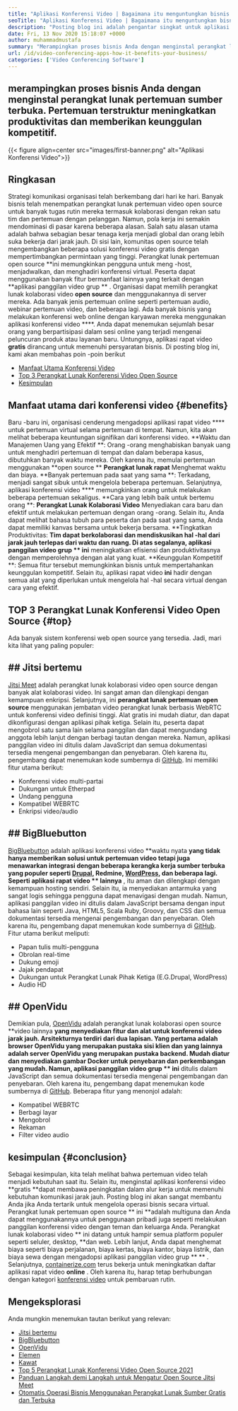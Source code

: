 ```yaml
---
title: "Aplikasi Konferensi Video | Bagaimana itu menguntungkan bisnis Anda" 
seoTitle: "Aplikasi Konferensi Video | Bagaimana itu menguntungkan bisnis Anda" 
description: "Posting blog ini adalah pengantar singkat untuk aplikasi konferensi video gratis. Perangkat lunak kolaborasi gratis ini menyediakan berbagai fitur untuk pertemuan grup." 
date: Fri, 13 Nov 2020 15:18:07 +0000
author: muhammadmustafa
summary: "Merampingkan proses bisnis Anda dengan menginstal perangkat lunak pertemuan sumber terbuka. Pertemuan terstruktur meningkatkan produktivitas dan memberikan keunggulan kompetitif." 
url: /id/video-conferencing-apps-how-it-benefits-your-business/
categories: ['Video Conferencing Software']
---
```


## merampingkan proses bisnis Anda dengan menginstal perangkat lunak pertemuan sumber terbuka. Pertemuan terstruktur meningkatkan produktivitas dan memberikan keunggulan kompetitif.

{{< figure align=center src="images/first-banner.png" alt="Aplikasi Konferensi Video">}}


## Ringkasan
Strategi komunikasi organisasi telah berkembang dari hari ke hari. Banyak bisnis telah menempatkan perangkat lunak pertemuan video open source untuk banyak tugas rutin mereka termasuk kolaborasi dengan rekan satu tim dan pertemuan dengan pelanggan. Namun, pola kerja ini semakin mendominasi di pasar karena beberapa alasan. Salah satu alasan utama adalah bahwa sebagian besar tenaga kerja menjadi global dan orang lebih suka bekerja dari jarak jauh. Di sisi lain, komunitas open source telah mengembangkan beberapa solusi konferensi video gratis dengan mempertimbangkan permintaan yang tinggi. Perangkat lunak pertemuan open source **ini memungkinkan pengguna untuk meng -host, menjadwalkan, dan menghadiri konferensi virtual. Peserta dapat menggunakan banyak fitur bermanfaat lainnya yang terkait dengan  **aplikasi panggilan video grup ** . Organisasi dapat memilih perangkat lunak kolaborasi video  **open source**   dan menggunakannya di server mereka. Ada banyak jenis pertemuan online seperti pertemuan audio, webinar pertemuan video, dan beberapa lagi.
Ada banyak bisnis yang melakukan konferensi web online dengan karyawan mereka menggunakan aplikasi konferensi video ****. Anda dapat menemukan sejumlah besar orang yang berpartisipasi dalam sesi online yang terjadi mengenai peluncuran produk atau layanan baru. Untungnya, aplikasi rapat video  **gratis**   dirancang untuk memenuhi persyaratan bisnis. Di posting blog ini, kami akan membahas poin -poin berikut
  * [][1][Manfaat Utama Konferensi Video][2]
  * [Top 3 Perangkat Lunak Konferensi Video Open Source][3]
  * [Kesimpulan][4]

## Manfaat utama dari konferensi video   {#benefits}
Baru -baru ini, organisasi cenderung mengadopsi aplikasi rapat video  ****  untuk pertemuan virtual selama pertemuan di tempat. Namun, kita akan melihat beberapa keuntungan signifikan dari konferensi video.
**Waktu dan Manajemen Uang yang Efektif **: Orang -orang menghabiskan banyak uang untuk menghadiri pertemuan di tempat dan dalam beberapa kasus, dibutuhkan banyak waktu mereka. Oleh karena itu, memulai pertemuan menggunakan  **open source **   **Perangkat lunak rapat**   Menghemat waktu dan biaya.
**Banyak pertemuan pada saat yang sama **: Terkadang, menjadi sangat sibuk untuk mengelola beberapa pertemuan. Selanjutnya, aplikasi konferensi video ****  memungkinkan orang untuk melakukan beberapa pertemuan sekaligus.
**Cara yang lebih baik untuk bertemu orang **:  **Perangkat Lunak Kolaborasi Video**   Menyediakan cara baru dan efektif untuk melakukan pertemuan dengan orang -orang. Selain itu, Anda dapat melihat bahasa tubuh para peserta dan pada saat yang sama, Anda dapat memiliki kanvas bersama untuk bekerja bersama.
**Tingkatkan Produktivitas:  **Tim dapat berkolaborasi dan mendiskusikan hal -hal dari jarak jauh terlepas dari waktu dan ruang. Di atas segalanya, aplikasi panggilan video grup **  ini**  meningkatkan efisiensi dan produktivitasnya dengan memperolehnya dengan alat yang kuat.
**Keunggulan Kompetitif **: Semua fitur tersebut memungkinkan bisnis untuk mempertahankan keunggulan kompetitif. Selain itu, aplikasi rapat video  **ini**   hadir dengan semua alat yang diperlukan untuk mengelola hal -hal secara virtual dengan cara yang efektif.

## TOP 3 Perangkat Lunak Konferensi Video Open Source   {#top}
Ada banyak sistem konferensi web open source yang tersedia. Jadi, mari kita lihat yang paling populer:

## ## Jitsi bertemu
[Jitsi Meet][5] adalah perangkat lunak kolaborasi video open source dengan banyak alat kolaborasi video. Ini sangat aman dan dilengkapi dengan kemampuan enkripsi. Selanjutnya, ini **perangkat lunak pertemuan open source**  menggunakan jembatan video perangkat lunak berbasis WebRTC untuk konferensi video definisi tinggi. Alat gratis ini mudah diatur, dan dapat dikonfigurasi dengan aplikasi pihak ketiga. Selain itu, peserta dapat mengobrol satu sama lain selama panggilan dan dapat mengundang anggota lebih lanjut dengan berbagi tautan dengan mereka. Namun, aplikasi panggilan video ini ditulis dalam JavaScript dan semua dokumentasi tersedia mengenai pengembangan dan penyebaran. Oleh karena itu, pengembang dapat menemukan kode sumbernya di [GitHub][6]. Ini memiliki fitur utama berikut:
  * Konferensi video multi-partai
  * Dukungan untuk Etherpad
  * Undang pengguna
  * Kompatibel WEBRTC
  * Enkripsi video/audio

## ## BigBluebutton
[BigBluebutton][7] adalah aplikasi konferensi video **waktu nyata  **yang tidak hanya memberikan solusi untuk pertemuan video tetapi juga menawarkan integrasi dengan beberapa kerangka kerja sumber terbuka yang populer seperti [Drupal][8], Redmine, [WordPress][9], dan beberapa lagi. Seperti aplikasi rapat video **  lainnya** , itu aman dan dilengkapi dengan kemampuan hosting sendiri. Selain itu, ia menyediakan antarmuka yang sangat logis sehingga pengguna dapat menavigasi dengan mudah. Namun, aplikasi panggilan video ini ditulis dalam JavaScript bersama dengan input bahasa lain seperti Java, HTML5, Scala Ruby, Groovy, dan CSS dan semua dokumentasi tersedia mengenai pengembangan dan penyebaran. Oleh karena itu, pengembang dapat menemukan kode sumbernya di [GitHub][10]. Fitur utama berikut meliputi:
  * Papan tulis multi-pengguna
  * Obrolan real-time
  * Dukung emoji
  * Jajak pendapat
  * Dukungan untuk Perangkat Lunak Pihak Ketiga (E.G.Drupal, WordPress)
  * Audio HD

## ## OpenVidu
Demikian pula, [OpenVidu][11] adalah perangkat lunak kolaborasi open source **video lainnya  **yang menyediakan fitur dan alat untuk konferensi video jarak jauh. Arsitekturnya terdiri dari dua lapisan. Yang pertama adalah browser OpenVidu yang merupakan pustaka sisi klien dan yang lainnya adalah server OpenVidu yang merupakan pustaka backend. Mudah diatur dan menyediakan gambar Docker untuk penyebaran dan perkembangan yang mudah. Namun, aplikasi panggilan video grup **  ini**  ditulis dalam JavaScript dan semua dokumentasi tersedia mengenai pengembangan dan penyebaran. Oleh karena itu, pengembang dapat menemukan kode sumbernya di [GitHub][12]. Beberapa fitur yang menonjol adalah:
  * Kompatibel WEBRTC
  * Berbagi layar
  * Mengobrol
  * Rekaman
  * Filter video audio

## kesimpulan   {#conclusion}
Sebagai kesimpulan, kita telah melihat bahwa pertemuan video telah menjadi kebutuhan saat itu. Selain itu, menginstal aplikasi konferensi video **gratis  **dapat membawa peningkatan dalam alur kerja untuk memenuhi kebutuhan komunikasi jarak jauh. Posting blog ini akan sangat membantu Anda jika Anda tertarik untuk mengelola operasi bisnis secara virtual. Perangkat lunak pertemuan open source **  ini  **adalah multiguna dan Anda dapat menggunakannya untuk penggunaan pribadi juga seperti melakukan panggilan konferensi video dengan teman dan keluarga Anda. Perangkat lunak kolaborasi video **  ini datang untuk hampir semua platform populer seperti seluler, desktop,  **dan web. Lebih lanjut, Anda dapat menghemat biaya seperti biaya perjalanan, biaya kertas, biaya kantor, biaya listrik, dan biaya sewa dengan mengadopsi aplikasi panggilan video grup ** ** .
Selanjutnya, [containerize.com][13] terus bekerja untuk meningkatkan daftar aplikasi rapat video **online** . Oleh karena itu, harap tetap berhubungan dengan kategori [konferensi video][14] untuk pembaruan rutin.

## Mengeksplorasi
Anda mungkin menemukan tautan berikut yang relevan:
  * [Jitsi bertemu][5]
  * [BigBluebutton][7]
  * [OpenVidu][11]
  * [Elemen][15]
  * [Kawat][16]
  * [Top 5 Perangkat Lunak Konferensi Video Open Source 2021][17]
  * [Panduan Langkah demi Langkah untuk Mengatur Open Source Jitsi Meet][18]
  * [Otomatis Operasi Bisnis Menggunakan Perangkat Lunak Sumber Gratis dan Terbuka][19]

  
[1]: #why
[2]: #benefits
[3]: #top
[4]: #conclusion
[5]: https://products.containerize.com/video-conferencing/jitsi
[6]: https://github.com/jitsi/jitsi-meet
[7]: https://products.containerize.com/video-conferencing/bigbluebutton
[8]: https://products.containerize.com/content-management/drupal/
[9]: https://products.containerize.com/blogging/wordpress/
[10]: https://github.com/bigbluebutton/bigbluebutton
[11]: https://products.containerize.com/video-conferencing/openvidu
[12]: https://github.com/OpenVidu/openvidu
[13]: https://www.containerize.com/
[14]: https://products.containerize.com/video-conferencing/
[15]: https://products.containerize.com/video-conferencing/element
[16]: https://products.containerize.com/video-conferencing/wire
[17]: https://blog.containerize.com/video-conferencing-software/top-5-open-source-video-conferencing-software-of-2021/
[18]: https://blog.containerize.com/video-conferencing-software/how-to-set-up-open-source-jitsi-meet/
[19]: https://blog.containerize.com/blogging/automate-business-operations-using-open-source-software/

